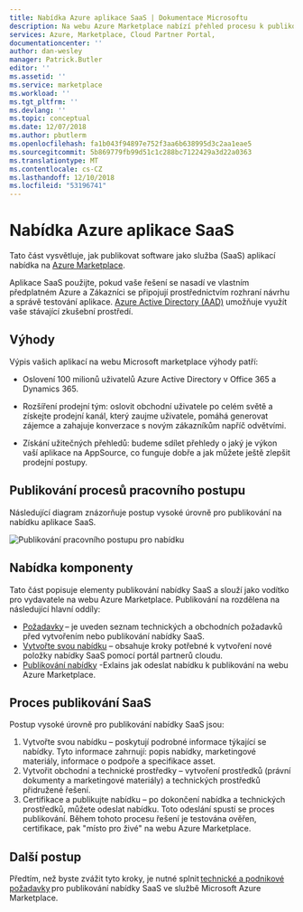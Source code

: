 ```yaml
---
title: Nabídka Azure aplikace SaaS | Dokumentace Microsoftu
description: Na webu Azure Marketplace nabízí přehled procesu k publikování aplikace Azure SaaS.
services: Azure, Marketplace, Cloud Partner Portal,
documentationcenter: ''
author: dan-wesley
manager: Patrick.Butler
editor: ''
ms.assetid: ''
ms.service: marketplace
ms.workload: ''
ms.tgt_pltfrm: ''
ms.devlang: ''
ms.topic: conceptual
ms.date: 12/07/2018
ms.author: pbutlerm
ms.openlocfilehash: fa1b043f94897e752f3aa6b638995d3c2aa1eae5
ms.sourcegitcommit: 5b869779fb99d51c1c288bc7122429a3d22a0363
ms.translationtype: MT
ms.contentlocale: cs-CZ
ms.lasthandoff: 12/10/2018
ms.locfileid: "53196741"
---
```

# <a name="azure-saas-application-offer"></a>Nabídka Azure aplikace SaaS

Tato část vysvětluje, jak publikovat software jako služba (SaaS) aplikací nabídka na <a href="https://azuremarketplace.microsoft.com">Azure Marketplace</a>.

Aplikace SaaS použijte, pokud vaše řešení se nasadí ve vlastním předplatném Azure a Zákazníci se připojují prostřednictvím rozhraní návrhu a správě testování aplikace. <a href="https://azure.microsoft.com/services/active-directory">Azure Active Directory (AAD)</a> umožňuje využít vaše stávající zkušební prostředí.

## <a name="benefits"></a>Výhody

Výpis vašich aplikací na webu Microsoft marketplace výhody patří:

- Oslovení 100 milionů uživatelů Azure Active Directory v Office 365 a Dynamics 365.

- Rozšíření prodejní tým: oslovit obchodní uživatele po celém světě a získejte prodejní kanál, který zaujme uživatele, pomáhá generovat zájemce a zahajuje konverzace s novým zákazníkům napříč odvětvími.

- Získání užitečných přehledů: budeme sdílet přehledy o jaký je výkon vaší aplikace na AppSource, co funguje dobře a jak můžete ještě zlepšit prodejní postupy.

## <a name="publishing-process-workflow"></a>Publikování procesů pracovního postupu 

Následující diagram znázorňuje postup vysoké úrovně pro publikování na nabídku aplikace SaaS. 

![Publikování pracovního postupu pro nabídku](./media/new-offer-process.png)

## <a name="offer-components"></a>Nabídka komponenty
 
Tato část popisuje elementy publikování nabídky SaaS a slouží jako vodítko pro vydavatele na webu Azure Marketplace. Publikování na rozdělena na následující hlavní oddíly: 

- [Požadavky](./cpp-prerequisites.md) – je uveden seznam technických a obchodních požadavků před vytvořením nebo publikování nabídky SaaS. 
- [Vytvořte svou nabídku](./cpp-create-offer.md) – obsahuje kroky potřebné k vytvoření nové položky nabídky SaaS pomocí portál partnerů cloudu. 
- [Publikování nabídky](./cpp-publish-offer.md) -Exlains jak odeslat nabídku k publikování na webu Azure Marketplace. 

## <a name="saas-publishing-process"></a>Proces publikování SaaS 

Postup vysoké úrovně pro publikování nabídky SaaS jsou:
 
1. Vytvořte svou nabídku – poskytují podrobné informace týkající se nabídky. Tyto informace zahrnují: popis nabídky, marketingové materiály, informace o podpoře a specifikace asset. 
2. Vytvořit obchodní a technické prostředky – vytvoření prostředků (právní dokumenty a marketingové materiály) a technických prostředků přidružené řešení. 
3. Certifikace a publikujte nabídku – po dokončení nabídka a technických prostředků, můžete odeslat nabídku. Toto odeslání spustí se proces publikování. Během tohoto procesu řešení je testována ověřen, certifikace, pak "místo pro živé" na webu Azure Marketplace.

## <a name="next-steps"></a>Další postup

Předtím, než byste zvážit tyto kroky, je nutné splnit [technické a podnikové požadavky](./cpp-prerequisites.md) pro publikování nabídky SaaS ve službě Microsoft Azure Marketplace. 
 